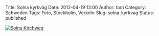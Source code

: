 Title: Solna kyrkväg
Date: 2012-04-19 12:00
Author: tom
Category: Schweden
Tags: Foto, Stockholm, Verkehr
Slug: solna-kyrkvag
Status: published

[![Solna
Kirchweg](http://www.fiket.de/pic/tunnelljus_s.jpg "Solna Kirchweg")](http://www.fiket.de/pic/tunnelljus_l.jpg)

